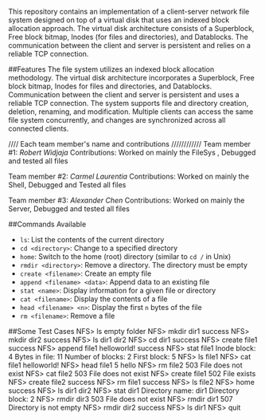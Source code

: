This repository contains an implementation of a client-server network file system designed on top of a virtual disk that uses an indexed block allocation approach. The virtual disk architecture consists of a Superblock, Free block bitmap, Inodes (for files and directories), and Datablocks. The communication between the client and server is persistent and relies on a reliable TCP connection.

##Features
The file system utilizes an indexed block allocation methodology.
The virtual disk architecture incorporates a Superblock, Free block bitmap, Inodes for files and directories, and Datablocks.
Communication between the client and server is persistent and uses a reliable TCP connection.
The system supports file and directory creation, deletion, renaming, and modification.
Multiple clients can access the same file system concurrently, and changes are synchronized across all connected clients.

//// Each team member's name and contributions ////////////
Team member #1: *Robert Widjaja*
Contributions:
Worked on mainly the FileSys , Debugged and tested all files

Team member #2: *Carmel Laurentia*
Contributions:
Worked on mainly the Shell, Debugged and Tested all files

Team member #3: *Alexander Chen*
Contributions:
Worked on mainly the Server, Debugged and tested all files


##Commands Available
- `ls`: List the contents of the current directory
- `cd <directory>`: Change to a specified directory
- `home`: Switch to the home (root) directory (similar to `cd /` in Unix)
- `rmdir <directory>`: Remove a directory. The directory must be empty
- `create <filename>`: Create an empty file
- `append <filename> <data>`: Append data to an existing file
- `stat <name>`: Display information for a given file or directory
- `cat <filename>`: Display the contents of a file
- `head <filename> <n>`: Display the first `n` bytes of the file
- `rm <filename>`: Remove a file



##Some Test Cases
NFS> ls
  empty folder
NFS> mkdir dir1
  success
NFS> mkdir dir2
  success
NFS> ls
  dir1 dir2 
NFS> cd dir1
  success
NFS> create file1
  success
NFS> append file1 helloworld!
  success
NFS> stat file1
  Inode block:     4
Bytes in file:     11
Number of blocks:     2
First block:     5
NFS> ls
  file1 
NFS> cat file1
  helloworld!
NFS> head file1 5
  hello
NFS> rm file2
  503 File does not exist
NFS> cat file2
  503 File does not exist
NFS> create file1
  502 File exists
NFS> create file2
  success
NFS> rm file1
  success
NFS> ls
  file2 
NFS> home
  success
NFS> ls
  dir1 dir2 
NFS> stat dir1
  Directory name:     dir1
Directory block:     2
NFS> rmdir dir3
  503 File does not exist
NFS> rmdir dir1
  507 Directory is not empty
NFS> rmdir dir2
  success
NFS> ls
  dir1 
NFS> quit
